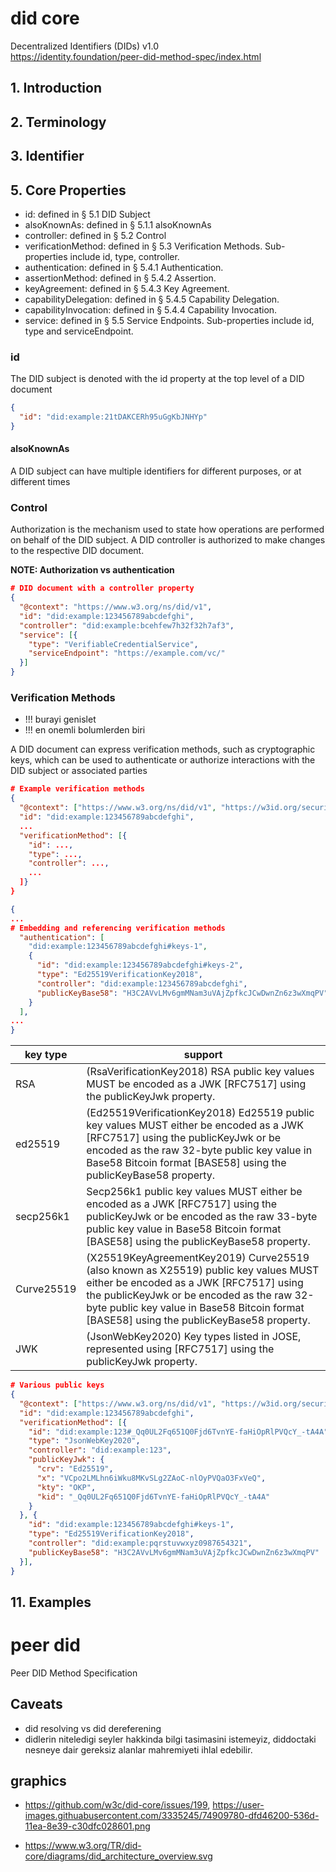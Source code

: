 # did core
Decentralized Identifiers (DIDs) v1.0  
https://identity.foundation/peer-did-method-spec/index.html  


## 1. Introduction

## 2. Terminology

## 3. Identifier

## 5. Core Properties 

- id: defined in § 5.1 DID Subject
- alsoKnownAs: defined in § 5.1.1 alsoKnownAs
- controller: defined in § 5.2 Control
- verificationMethod: defined in § 5.3 Verification Methods. Sub-properties include id, type, controller.
- authentication: defined in § 5.4.1 Authentication.
- assertionMethod: defined in § 5.4.2 Assertion.
- keyAgreement: defined in § 5.4.3 Key Agreement.
- capabilityDelegation: defined in § 5.4.5 Capability Delegation.
- capabilityInvocation: defined in § 5.4.4 Capability Invocation.
- service: defined in § 5.5 Service Endpoints. Sub-properties include id, type and serviceEndpoint.

### id

The DID subject is denoted with the id property at the top level of a DID document

```json
{
  "id": "did:example:21tDAKCERh95uGgKbJNHYp"
}
```

#### alsoKnownAs

A DID subject can have multiple identifiers for different purposes, or at different times


### Control

Authorization is the mechanism used to state how operations are performed on behalf of the DID subject. A DID controller is authorized to make changes to the respective DID document.

**NOTE: Authorization vs authentication**

```json
# DID document with a controller property
{
  "@context": "https://www.w3.org/ns/did/v1",
  "id": "did:example:123456789abcdefghi",
  "controller": "did:example:bcehfew7h32f32h7af3",
  "service": [{
    "type": "VerifiableCredentialService",
    "serviceEndpoint": "https://example.com/vc/"
  }]
}
```

### Verification Methods
- !!! burayi genislet
- !!! en onemli bolumlerden biri

A DID document can express verification methods, such as cryptographic keys, which can be used to authenticate or authorize interactions with the DID subject or associated parties

```json
# Example verification methods
{
  "@context": ["https://www.w3.org/ns/did/v1", "https://w3id.org/security/v1"],
  "id": "did:example:123456789abcdefghi",
  ...
  "verificationMethod": [{
    "id": ...,
    "type": ...,
    "controller": ...,
    ...
  ]}
}
```

```json
{
...
# Embedding and referencing verification methods
  "authentication": [
    "did:example:123456789abcdefghi#keys-1",
    {
      "id": "did:example:123456789abcdefghi#keys-2",
      "type": "Ed25519VerificationKey2018",
      "controller": "did:example:123456789abcdefghi",
      "publicKeyBase58": "H3C2AVvLMv6gmMNam3uVAjZpfkcJCwDwnZn6z3wXmqPV"
    }
  ],
...
}
```

| key type | support  |
|---|---|
|  RSA | (RsaVerificationKey2018)	RSA public key values MUST be encoded as a JWK [RFC7517] using the publicKeyJwk property.  |
| ed25519 |  (Ed25519VerificationKey2018)	Ed25519 public key values MUST either be encoded as a JWK [RFC7517] using the publicKeyJwk or be encoded as the raw 32-byte public key value in Base58 Bitcoin format [BASE58] using the publicKeyBase58 property. |
| secp256k1	  |  Secp256k1 public key values MUST either be encoded as a JWK [RFC7517] using the publicKeyJwk or be encoded as the raw 33-byte public key value in Base58 Bitcoin format [BASE58] using the publicKeyBase58 property. |
| Curve25519  |  (X25519KeyAgreementKey2019)	Curve25519 (also known as X25519) public key values MUST either be encoded as a JWK [RFC7517] using the publicKeyJwk or be encoded as the raw 32-byte public key value in Base58 Bitcoin format [BASE58] using the publicKeyBase58 property. |
| JWK  |  (JsonWebKey2020)	Key types listed in JOSE, represented using [RFC7517] using the publicKeyJwk property. |

```json
# Various public keys
{
  "@context": ["https://www.w3.org/ns/did/v1", "https://w3id.org/security/v1"],
  "id": "did:example:123456789abcdefghi",
  "verificationMethod": [{
    "id": "did:example:123#_Qq0UL2Fq651Q0Fjd6TvnYE-faHiOpRlPVQcY_-tA4A",
    "type": "JsonWebKey2020",
    "controller": "did:example:123",
    "publicKeyJwk": {
      "crv": "Ed25519",
      "x": "VCpo2LMLhn6iWku8MKvSLg2ZAoC-nlOyPVQaO3FxVeQ",
      "kty": "OKP",
      "kid": "_Qq0UL2Fq651Q0Fjd6TvnYE-faHiOpRlPVQcY_-tA4A"
    }
  }, {
    "id": "did:example:123456789abcdefghi#keys-1",
    "type": "Ed25519VerificationKey2018",
    "controller": "did:example:pqrstuvwxyz0987654321",
    "publicKeyBase58": "H3C2AVvLMv6gmMNam3uVAjZpfkcJCwDwnZn6z3wXmqPV"
  }],
}
```

## 11. Examples


# peer did
Peer DID Method Specification  


## Caveats

- did resolving vs did dereferening
- didlerin niteledigi seyler hakkinda bilgi tasimasini istemeyiz, diddoctaki nesneye dair gereksiz alanlar mahremiyeti ihlal edebilir.




## graphics

- https://github.com/w3c/did-core/issues/199, https://user-images.githuabusercontent.com/3335245/74909780-dfd46200-536d-11ea-8e39-c30dfc028601.png

- https://www.w3.org/TR/did-core/diagrams/did_architecture_overview.svg


